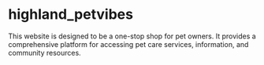 # highland_petvibes
This website is designed to be a one-stop shop for pet owners. It provides a comprehensive platform for accessing pet care services, information, and community resources.
